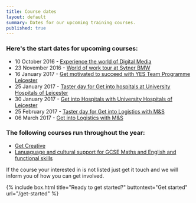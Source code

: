 ```yaml
---
title: Course dates
layout: default
summary: Dates for our upcoming training courses.
published: true
---
```


### Here's the start dates for upcoming courses:

- 10 October 2016 - [Experience the world of Digital Media](/what-you-can-do/experience-the-world-of-digital-media)
- 23 November 2016 - [World of work tour at Sytner BMW](/what-you-can-do/explore-the-world-of-work)
- 16 January 2017 - [Get motivated to succeed with YES Team Programme Leicester](/what-you-can-do/get-motivated-to-succeed)
- 25 January 2017 - [Taster day for Get into hospitals at University Hospitals of Leicester](/what-you-can-do/get-hands-on-experience-and-access-to-jobs)
- 30 January 2017 - [Get into Hospitals with University Hospitals of Leicester](/what-you-can-do/get-hands-on-experience-and-access-to-jobs)
- 25 February 2017 - [Taster day for Get into Logistics with M&S](/what-you-can-do/get-hands-on-experience-and-access-to-jobs)
- 06 March 2017 - [Get into Logistics with M&S](/what-you-can-do/get-hands-on-experience-and-access-to-jobs)

### The following courses run throughout the year:

- [Get Creative](/what-you-can-do/get-creative)
- [Lanuaguage and cultural support for GCSE Maths and English and functional skills](/what-you-can-do/yes-specialised-support-services)


If the course your interested in is not listed just get it touch and we will inform you of how you can get involved.

{% include box.html title="Ready to get started?" buttontext="Get started" url="/get-started" %}
